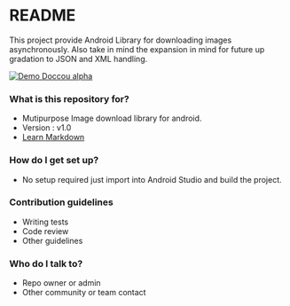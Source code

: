 # README #

This project provide Android Library for downloading images asynchronously. Also take in mind the expansion in mind for future up gradation to JSON and XML handling.

[![Demo Doccou alpha](https://gifs.com/gif/gJ0gKG)](https://www.youtube.com/watch?v=8XxnIcrwA3Q)

### What is this repository for? ###

* Mutipurpose Image download library for android.
* Version : v1.0
* [Learn Markdown](https://bitbucket.org/tutorials/markdowndemo)

### How do I get set up? ###

* No setup required just import into Android Studio and build the project.


### Contribution guidelines ###

* Writing tests
* Code review
* Other guidelines

### Who do I talk to? ###

* Repo owner or admin
* Other community or team contact

